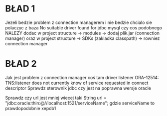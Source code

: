 
BŁAD 1
=======
Jezeli bedzie problem z connection managerem i nie bedzie chcialo sie polaczyc z baza
No suitable driver found for jdbc mysql czy cos podobnego
NALEZY dodac w project structure -> modules -> dodaj plik.jar (connection manager) oraz w project structure -> SDKs (zakladka classpath) -> rowniez connection manager

BŁAD 2
=======
Jak jest problem z connection manager coś tam driver listener
ORA-12514: TNS:listener does not currently know of service requested in connect descriptor
Sprawdz sterownik jdbc czy jest na poprawna wersje oracle

Sprawdz czy url jest mniej wiecej taki
 String url = "jdbc:oracle:thin:@//localhost:1521/serviceName";
 gdzie serviceName to prawdopodobnie xepdb1
 
